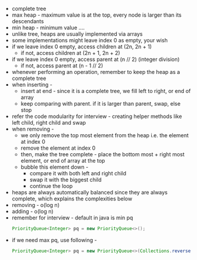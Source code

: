 - complete tree
- max heap - maximum value is at the top, every node is larger than its descendants
- min heap - minimum value ....
- unlike tree, heaps are usually implemented via arrays
- some implementations might leave index 0 as empty, your wish
- if we leave index 0 empty, access children at (2n, 2n + 1)
  - if not, access children at (2n + 1, 2n + 2)
- if we leave index 0 empty, access parent at (n // 2) (integer division)
  - if not, access parent at (n - 1 // 2)
- whenever performing an operation, remember to keep the heap as a complete tree
- when inserting - 
  - insert at end - since it is a complete tree, we fill left to right, or end of array
  - keep comparing with parent. if it is larger than parent, swap, else stop
- refer the code modularity for interview - creating helper methods like left child, right child and swap
- when removing - 
  - we only remove the top most element from the heap i.e. the element at index 0
  - remove the element at index 0
  - then, make the tree complete - place the bottom most + right most element, or end of array at the top
  - bubble this element down - 
    - compare it with both left and right child
    - swap it with the biggest child
    - continue the loop
- heaps are always automatically balanced since they are always complete, which explains the complexities below
- removing - o(log n)
- adding - o(log n)
- remember for interview - default in java is min pq
  ```java
  PriorityQueue<Integer> pq = new PriorityQueue<>();
  ```
- if we need max pq, use following - 
  ```java
  PriorityQueue<Integer> pq = new PriorityQueue<>(Collections.reverseOrder());
  ```
